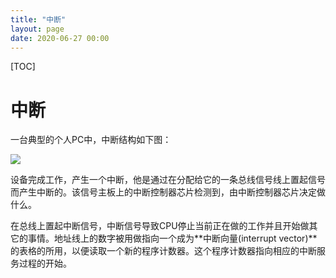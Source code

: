 ```yaml
---
title: "中断"
layout: page
date: 2020-06-27 00:00
---
```


[TOC]

# 中断

一台典型的个人PC中，中断结构如下图：

![](https://raw.githubusercontent.com/doctording/sword_at_offer/master/content/java_io_net/imgs/interrupt.png)

设备完成工作，产生一个中断，他是通过在分配给它的一条总线信号线上置起信号而产生中断的。该信号主板上的中断控制器芯片检测到，由中断控制器芯片决定做什么。

在总线上置起中断信号，中断信号导致CPU停止当前正在做的工作并且开始做其它的事情。地址线上的数字被用做指向一个成为**中断向量(interrupt vector)**的表格的所用，以便读取一个新的程序计数器。这个程序计数器指向相应的中断服务过程的开始。
